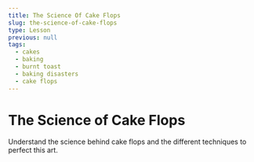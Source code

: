```yaml
---
title: The Science Of Cake Flops
slug: the-science-of-cake-flops
type: Lesson
previous: null
tags:
  - cakes
  - baking
  - burnt toast
  - baking disasters
  - cake flops
---
```


# The Science of Cake Flops

Understand the science behind cake flops and the different techniques to perfect this art.
